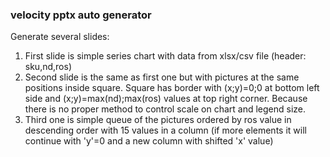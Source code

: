### velocity pptx auto generator
Generate several slides:
1) First slide is simple series chart with data from xlsx/csv file (header: sku,nd,ros)
2) Second slide is the same as first one but with pictures at the same positions inside square. 
Square has border with (x;y)=0;0 at bottom left side and (x;y)=max(nd);max(ros) values at top right corner. 
Because there is no proper method to control scale on chart and legend size.
3) Third one is simple queue of the pictures ordered by ros value in descending order with 15 values in a column 
(if more elements it will continue with 'y'=0 and a new column with shifted 'x' value)
